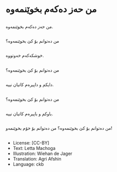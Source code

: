 # من حەز دەكەم بخوێنمەوە

##
من حەز دەكەم بخوێنمەوە.

##
من دەتوانم بۆ كێ بخوێنمەوە؟

##
خوشكەكەم خەوتووە.

##
من دەتوانم بۆ كێ بخوێنمەوە؟

##
دایكم و داپیرەم كاتیان نییە.

##
من دەتوانم بۆ كێ بخوێنمەوە؟

##
باوكم و باپیرەم كاتیان نییە.

##
من دەتوانم بۆ كێ بخوێنمەوە؟ من دەتوانم بۆ خۆم بخوێنمەو!

##
* License: [CC-BY]
* Text: Letta Machoga
* Illustration: Wiehan de Jager
* Translation: Agri Afshin
* Language: ckb
